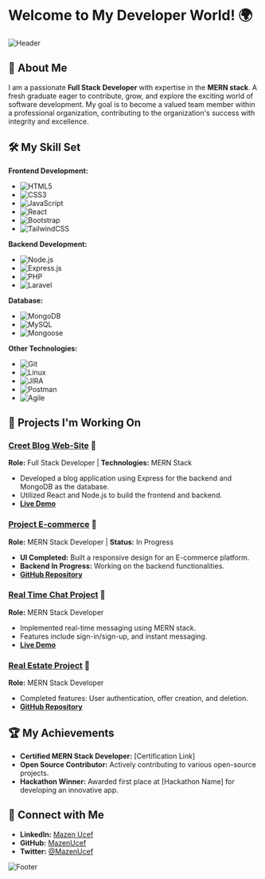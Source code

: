 # Welcome to My Developer World! 🌍

![Header](https://your-image-url.com/header-image.png)

## 🚀 About Me
I am a passionate **Full Stack Developer** with expertise in the **MERN stack**. A fresh graduate eager to contribute, grow, and explore the exciting world of software development. My goal is to become a valued team member within a professional organization, contributing to the organization's success with integrity and excellence.

## 🛠️ My Skill Set
**Frontend Development:**
- ![HTML5](https://img.shields.io/badge/HTML5-E34F26?logo=html5&logoColor=white)
- ![CSS3](https://img.shields.io/badge/CSS3-1572B6?logo=css3&logoColor=white)
- ![JavaScript](https://img.shields.io/badge/JavaScript-F7DF1E?logo=javascript&logoColor=black)
- ![React](https://img.shields.io/badge/React-20232A?logo=react&logoColor=61DAFB)
- ![Bootstrap](https://img.shields.io/badge/Bootstrap-563D7C?logo=bootstrap&logoColor=white)
- ![TailwindCSS](https://img.shields.io/badge/TailwindCSS-38B2AC?logo=tailwind-css&logoColor=white)

**Backend Development:**
- ![Node.js](https://img.shields.io/badge/Node.js-339933?logo=node.js&logoColor=white)
- ![Express.js](https://img.shields.io/badge/Express.js-404D59?logo=express&logoColor=white)
- ![PHP](https://img.shields.io/badge/PHP-777BB4?logo=php&logoColor=white)
- ![Laravel](https://img.shields.io/badge/Laravel-FF2D20?logo=laravel&logoColor=white)

**Database:**
- ![MongoDB](https://img.shields.io/badge/MongoDB-4EA94B?logo=mongodb&logoColor=white)
- ![MySQL](https://img.shields.io/badge/MySQL-4479A1?logo=mysql&logoColor=white)
- ![Mongoose](https://img.shields.io/badge/Mongoose-800000?logo=mongodb&logoColor=white)

**Other Technologies:**
- ![Git](https://img.shields.io/badge/Git-F05032?logo=git&logoColor=white)
- ![Linux](https://img.shields.io/badge/Linux-FCC624?logo=linux&logoColor=black)
- ![JIRA](https://img.shields.io/badge/JIRA-0052CC?logo=jira&logoColor=white)
- ![Postman](https://img.shields.io/badge/Postman-FF6C37?logo=postman&logoColor=white)
- ![Agile](https://img.shields.io/badge/Agile-000000?logo=agile&logoColor=white)

## 🌟 Projects I'm Working On

### [Creet Blog Web-Site](https://creet-app.onrender.com/) 🚀
**Role:** Full Stack Developer | **Technologies:** MERN Stack
- Developed a blog application using Express for the backend and MongoDB as the database.
- Utilized React and Node.js to build the frontend and backend.
- **[Live Demo](https://creet-app.onrender.com/)**

### [Project E-commerce](https://657e0f5870b541742e8042ec--project1976.netlify.app/) 🛒
**Role:** MERN Stack Developer | **Status:** In Progress
- **UI Completed:** Built a responsive design for an E-commerce platform.
- **Backend In Progress:** Working on the backend functionalities.
- **[GitHub Repository](https://github.com/MazenUcef/project1976)**

### [Real Time Chat Project](https://project1971.onrender.com/login) 💬
**Role:** MERN Stack Developer
- Implemented real-time messaging using MERN stack.
- Features include sign-in/sign-up, and instant messaging.
- **[Live Demo](https://project1971.onrender.com/login)**

### [Real Estate Project](https://github.com/MazenUcef/project1975) 🏡
**Role:** MERN Stack Developer
- Completed features: User authentication, offer creation, and deletion.
- **[GitHub Repository](https://github.com/MazenUcef/project1975)**

## 🏆 My Achievements
- **Certified MERN Stack Developer:** [Certification Link]
- **Open Source Contributor:** Actively contributing to various open-source projects.
- **Hackathon Winner:** Awarded first place at [Hackathon Name] for developing an innovative app.

## 💼 Connect with Me
- **LinkedIn:** [Mazen Ucef](https://www.linkedin.com/in/yourprofile)
- **GitHub:** [MazenUcef](https://github.com/MazenUcef)
- **Twitter:** [@MazenUcef](https://twitter.com/yourprofile)

![Footer](https://your-image-url.com/footer-image.png)


